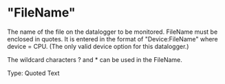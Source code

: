 # "FileName"

The name of the file on the datalogger to be monitored. FileName must be enclosed in quotes. It is entered in the format of "Device:FileName" where device = CPU. (The only valid device option for this datalogger.)

The wildcard characters ? and \* can be used in the FileName.

Type: Quoted Text
